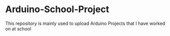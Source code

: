 # Arduino-School-Project
This repository is mainly used to upload Arduino Projects that I have worked on at school
